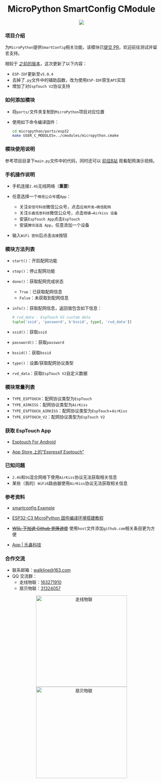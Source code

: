 <h1 align="center">MicroPython SmartConfig CModule</h1>

<p align="center"><img src="https://img.shields.io/badge/Licence-MIT-green.svg?style=for-the-badge" /></p>

### 项目介绍

为`MicroPython`提供`SmartConfig`相关功能，该模块已[提交 PR](https://github.com/micropython/micropython/pull/13658)，欢迎前往测试并留言支持。

相较于 [之前的版本](https://gitee.com/walkline/micropython-smartconfig-cmodule/tree/adapts_to_idf_443/)，这次更新了以下内容：

* `ESP-IDF`更新至`v5.0.4`
* 去掉了`.py`文件中的辅助函数，改为使用`ESP-IDF`原生`API`实现
* 增加了对`EspTouch V2`协议支持

### 如何添加模块

* 将`ports/`文件夹复制到`MicroPython`项目对应位置
* 使用如下命令编译固件：

	```bash
	cd micropython/ports/esp32
	make USER_C_MODULES=../cmodules/micropython.cmake
	```

### 模块使用说明

参考项目目录下`main.py`文件中的代码，同时还可以 [前往B站](https://www.bilibili.com/video/BV1N34y1971S/) 观看配网演示视频。

### 手机操作说明

* 手机连接`2.4G`无线网络（**重要**）
* 任意选择一个`微信公众号`或`App`：
	* 关注`安信可科技`微信公众号，点击`应用开发→微信配网`
	* 关注`乐鑫信息科技`微信公众号，点击`商铺→Airkiss 设备`
	* 安装`EspTouch App`点击`EspTouch`
	* 安装`腾讯连连 App`，任意添加一个设备

* 输入`WiFi 密码`后点击`连接`按钮

### 模块方法列表

* `start()`：开启配网功能
* `stop()`：停止配网功能
* `done()`：获取配网完成状态
	* `True`：已获取配网信息
	* `False`：未获取到配网信息
* `info()`：获取配网信息，返回值包含如下信息：

	```python
	# rvd_data - EspTouch V2 custom data
	tuple('ssid', 'password', b'bssid', type[, 'rvd_data'])
	```

* `ssid()`：获取`ssid`
* `password()`：获取`password`
* `bssid()`：获取`bssid`
* `type()`：设置/获取配网协议类型
* `rvd_data`：获取`EspTouch V2`自定义数据

### 模块常量列表

* `TYPE_ESPTOUCH`：配网协议类型为`EspTouch`
* `TYPE_AIRKISS`：配网协议类型为`AirKiss`
* `TYPE_ESPTOUCH_AIRKISS`：配网协议类型为`EspTouch`+`AirKiss`
* `TYPE_ESPTOUCH_V2`：配网协议类型为`EspTouch V2`

### 获取 EspTouch App


* [Esptouch For Android](https://github.com/EspressifApp/EsptouchForAndroid/releases)

* [App Store 上的“Espressif Esptouch”](https://apps.apple.com/cn/app/espressif-esptouch/id1071176700)

### 已知问题

* `2.4G`和`5G`混合网络下使用`AirKiss`协议无法获取相关信息
* 某些（我的）`WiFi6`路由器使用`AirKiss`协议无法获取相关信息

### 参考资料

* [smartconfig Example](https://github.com/espressif/esp-idf/tree/master/examples/wifi/smart_config)

* [ESP32-C3 MicroPython 固件编译环境搭建教程](https://gitee.com/walkline/esp32-c3_micropython_firmware)

* ~~[WSL 下加速 Github 克隆速度](https://walkline.wang/blog/archives/263)~~ 使用`host`文件添加`github.com`相关条目更为方便

* [App | 乐鑫科技](https://www.espressif.com.cn/zh-hans/support/download/apps?keys=&field_technology_tid%5B%5D=20
)

### 合作交流

* 联系邮箱：<walkline@163.com>
* QQ 交流群：
	* 走线物联：[163271910](https://jq.qq.com/?_wv=1027&k=xtPoHgwL)
	* 扇贝物联：[31324057](https://jq.qq.com/?_wv=1027&k=yp4FrpWh)

<p align="center"><img src="https://gitee.com/walkline/WeatherStation/raw/docs/images/qrcode_walkline.png" width="300px" alt="走线物联"><img src="https://gitee.com/walkline/WeatherStation/raw/docs/images/qrcode_bigiot.png" width="300px" alt="扇贝物联"></p>
